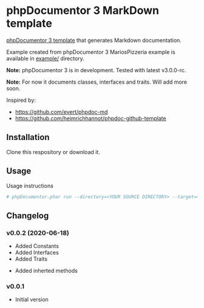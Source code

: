 # phpDocumentor 3 MarkDown template

[phpDocumentor 3 template](https://docs.phpdoc.org/latest/getting-started/changing-the-look-and-feel.html) that generates Markdown documentation.

Example created from phpDocumentor 3 MariosPizzeria example is available in [example/](example/) directory.

**Note:** phpDocumentor 3 is in development. Tested with latest v3.0.0-rc.

**Note:** For now it documents classes, interfaces and traits. Will add more soon.

Inspired by:

* https://github.com/evert/phpdoc-md
* https://github.com/heimrichhannot/phpdoc-github-template

## Installation

Clone this respository or download it.

## Usage

Usage instructions

```bash
# phpDocumentor.phar run --directory=<YOUR SOURCE DIRECTORY> --target=<TARGET DIRECTORY> --template=<PATH TO THIS REPOSITORY/themes/md>
```

## Changelog

### v0.0.2 (2020-06-18)

* Added Constants
* Added Interfaces
* Added Traits
- Added inherted methods

### v0.0.1

* Initial version
